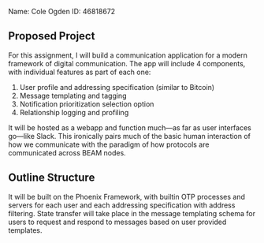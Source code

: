 Name: Cole Ogden          ID:   46818672
## Proposed Project

For this assignment, I will build a communication application for a modern framework of digital communication. The app will include 4 components, with individual features as part of each one:
1. User profile and addressing specification (similar to Bitcoin)
2. Message templating and tagging
3. Notification prioritization selection option
4. Relationship logging and profiling

It will be hosted as a webapp and function much—as far as user interfaces go—like Slack. This ironically pairs much of the basic human interaction of how we communicate with the paradigm of how protocols are communicated across BEAM nodes.

## Outline Structure

It will be built on the Phoenix Framework, with builtin OTP processes and servers for each user and each addressing specification with address filtering.
State transfer will take place in the message templating schema for users to request and respond to messages based on user provided templates.
